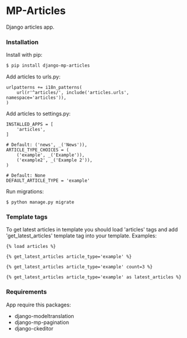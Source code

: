 # MP-Articles

Django articles app.

### Installation

Install with pip:

```sh
$ pip install django-mp-articles
```

Add articles to urls.py:

```
urlpatterns += i18n_patterns(
    url(r'^articles/', include('articles.urls', namespace='articles')),
)
```

Add articles to settings.py:
```
INSTALLED_APPS = [
    'articles',
]

# Default: ('news', _('News')),
ARTICLE_TYPE_CHOICES = (
    ('example', _('Example')),
    ('example2', _('Example 2')),
)

# Default: None
DEFAULT_ARTICLE_TYPE = 'example'
```

Run migrations:
```
$ python manage.py migrate
```

### Template tags

To get latest articles in template you should load 'articles' tags and add 'get_latest_articles' template tag into your template. 
Examples:

```
{% load articles %}

{% get_latest_articles article_type='example' %}

{% get_latest_articles article_type='example' count=3 %}

{% get_latest_articles article_type='example' as latest_articles %}
```

### Requirements

App require this packages:

* django-modeltranslation
* django-mp-pagination
* django-ckeditor
